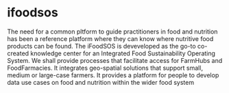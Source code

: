 # ifoodsos
The need for a common pltform to guide practitioners in food and nutrition has been a reference platform where they can know where nutritive food products can be found. 
The iFoodSOS is deveveloped as the go-to co-created knowledge center for an Integrated Food Sustainability Operating System. We shall provide processes that facilitate access for FarmHubs and FoodFarmacies. It integrates geo-spatial solutions that support small, medium or large-case farmers. It provides a platform for people to develop data use cases on food and nutrition within the wider food system
